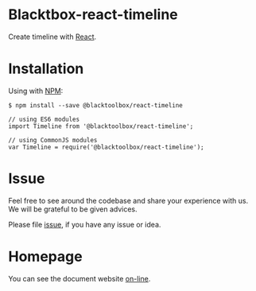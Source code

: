 # Blacktbox-react-timeline

Create timeline with [React](https://facebook.github.io/react).

# Installation

Using with [NPM](https://www.npmjs.com/):

    $ npm install --save @blacktoolbox/react-timeline

    // using ES6 modules
    import Timeline from '@blacktoolbox/react-timeline';

    // using CommonJS modules
    var Timeline = require('@blacktoolbox/react-timeline');

# Issue

Feel free to see around the codebase and share your experience with us. We will be grateful to be given advices. 

Please file [issue](https://github.com/BlackToolBoxLaboratory/react-timeline/issues), if you have any issue or idea.

# Homepage

You can see the document website [on-line](https://blacktoolboxlaboratory.github.io/react/v2/#/packages/timeline/basic).

